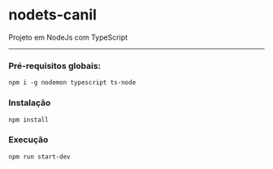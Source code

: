 # nodets-canil
Projeto em NodeJs com TypeScript
<hr>

### Pré-requisitos globais:
`npm i -g nodemon typescript ts-node`

### Instalação
`npm install`

### Execução
`npm run start-dev`